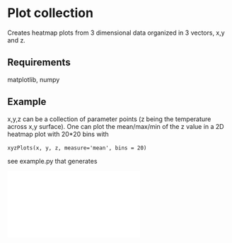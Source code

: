 # Plot collection

Creates heatmap plots from 3 dimensional data organized in 3 vectors, x,y and z.

## Requirements

matplotlib, numpy

## Example

x,y,z can be a collection of parameter points (z being the temperature across
x,y surface). One can plot the mean/max/min of the z value in a 2D heatmap plot
with 20*20 bins with

    xyzPlots(x, y, z, measure='mean', bins = 20)

see example.py that generates

![](plots/example.pdf)
